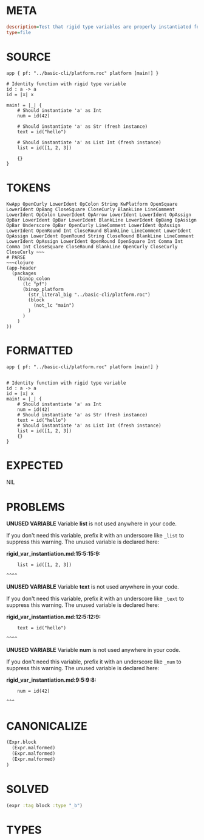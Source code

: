 # META
~~~ini
description=Test that rigid type variables are properly instantiated for polymorphic functions
type=file
~~~
# SOURCE
~~~roc
app { pf: "../basic-cli/platform.roc" platform [main!] }

# Identity function with rigid type variable
id : a -> a
id = |x| x

main! = |_| {
    # Should instantiate 'a' as Int
    num = id(42)
    
    # Should instantiate 'a' as Str (fresh instance)
    text = id("hello")
    
    # Should instantiate 'a' as List Int (fresh instance)
    list = id([1, 2, 3])
    
    {}
}
~~~
# TOKENS
~~~text
KwApp OpenCurly LowerIdent OpColon String KwPlatform OpenSquare LowerIdent OpBang CloseSquare CloseCurly BlankLine LineComment LowerIdent OpColon LowerIdent OpArrow LowerIdent LowerIdent OpAssign OpBar LowerIdent OpBar LowerIdent BlankLine LowerIdent OpBang OpAssign OpBar Underscore OpBar OpenCurly LineComment LowerIdent OpAssign LowerIdent OpenRound Int CloseRound BlankLine LineComment LowerIdent OpAssign LowerIdent OpenRound String CloseRound BlankLine LineComment LowerIdent OpAssign LowerIdent OpenRound OpenSquare Int Comma Int Comma Int CloseSquare CloseRound BlankLine OpenCurly CloseCurly CloseCurly ~~~
# PARSE
~~~clojure
(app-header
  (packages
    (binop_colon
      (lc "pf")
      (binop_platform
        (str_literal_big "../basic-cli/platform.roc")
        (block
          (not_lc "main")
        )
      )
    )
))
~~~
# FORMATTED
~~~roc
app { pf: "../basic-cli/platform.roc" platform [main!] }


# Identity function with rigid type variable
id : a -> a
id = |x| x
main! = |_| {
	# Should instantiate 'a' as Int
	num = id(42)
	# Should instantiate 'a' as Str (fresh instance)
	text = id("hello")
	# Should instantiate 'a' as List Int (fresh instance)
	list = id([1, 2, 3])
	{}
}
~~~
# EXPECTED
NIL
# PROBLEMS
**UNUSED VARIABLE**
Variable **list** is not used anywhere in your code.

If you don't need this variable, prefix it with an underscore like `_list` to suppress this warning.
The unused variable is declared here:

**rigid_var_instantiation.md:15:5:15:9:**
```roc
    list = id([1, 2, 3])
```
    ^^^^


**UNUSED VARIABLE**
Variable **text** is not used anywhere in your code.

If you don't need this variable, prefix it with an underscore like `_text` to suppress this warning.
The unused variable is declared here:

**rigid_var_instantiation.md:12:5:12:9:**
```roc
    text = id("hello")
```
    ^^^^


**UNUSED VARIABLE**
Variable **num** is not used anywhere in your code.

If you don't need this variable, prefix it with an underscore like `_num` to suppress this warning.
The unused variable is declared here:

**rigid_var_instantiation.md:9:5:9:8:**
```roc
    num = id(42)
```
    ^^^


# CANONICALIZE
~~~clojure
(Expr.block
  (Expr.malformed)
  (Expr.malformed)
  (Expr.malformed)
)
~~~
# SOLVED
~~~clojure
(expr :tag block :type "_b")
~~~
# TYPES
~~~roc
~~~
